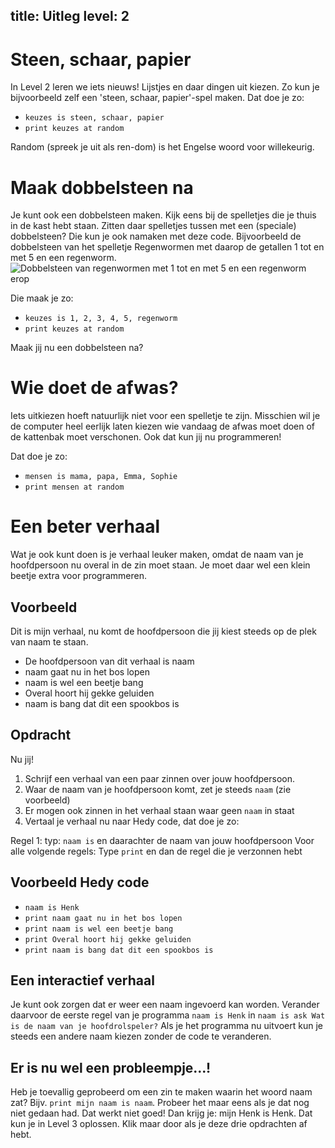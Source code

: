 title: Uitleg
level: 2
---
# Steen, schaar, papier

In Level 2 leren we iets nieuws! Lijstjes  en daar dingen uit kiezen.
Zo kun je bijvoorbeeld zelf een 'steen, schaar, papier'-spel maken.
Dat doe je zo:

* `keuzes is steen, schaar, papier`
* `print keuzes at random`

Random (spreek je uit als ren-dom) is het Engelse woord voor willekeurig.

# Maak dobbelsteen na

Je kunt ook een dobbelsteen maken. Kijk eens bij de spelletjes die je thuis in de kast hebt staan.
Zitten daar spelletjes tussen met een (speciale) dobbelsteen? Die kun je ook namaken met deze code. Bijvoorbeeld de dobbelsteen van het spelletje Regenwormen met daarop de getallen 1 tot en met 5 en een regenworm.
![Dobbelsteen van regenwormen met 1 tot en met 5 en een regenworm erop](https://cdn.jsdelivr.net/gh/felienne/hedy@24f19e9ac16c981517e7243120bc714912407eb5/coursedata/img/dobbelsteen.jpeg)

Die maak je zo:

* `keuzes is 1, 2, 3, 4, 5, regenworm`
* `print keuzes at random`

Maak jij nu een dobbelsteen na?

# Wie doet de afwas?

Iets uitkiezen hoeft natuurlijk niet voor een spelletje te zijn. Misschien wil je de computer heel eerlijk laten kiezen wie vandaag de afwas moet doen of de kattenbak moet verschonen.
Ook dat kun jij nu programmeren!

Dat doe je zo:

* `mensen is mama, papa, Emma, Sophie`
* `print mensen at random`

# Een beter verhaal

Wat je ook kunt doen is je verhaal leuker maken, omdat de naam van je hoofdpersoon nu overal in de zin moet staan.
Je moet daar wel een klein beetje extra voor programmeren.


## Voorbeeld
Dit is mijn verhaal, nu komt de hoofdpersoon die jij kiest steeds op de plek van naam te staan.

* De hoofdpersoon van dit verhaal is naam
* naam gaat nu in het bos lopen
* naam is wel een beetje bang
* Overal hoort hij gekke geluiden
* naam is bang dat dit een spookbos is

## Opdracht

Nu jij!

1. Schrijf een verhaal van een paar zinnen over jouw hoofdpersoon.
2. Waar de naam van je hoofdpersoon komt, zet je steeds `naam` (zie voorbeeld)
3. Er mogen ook zinnen in het verhaal staan waar geen `naam` in staat
4. Vertaal je verhaal nu naar Hedy code, dat doe je zo:

Regel 1: typ: `naam is` en daarachter de naam van jouw hoofdpersoon
Voor alle volgende regels:
Type `print` en dan de regel die je verzonnen hebt

## Voorbeeld Hedy code
* `naam is Henk`
* `print naam gaat nu in het bos lopen`
* `print naam is wel een beetje bang`
* `print Overal hoort hij gekke geluiden`
* `print naam is bang dat dit een spookbos is`

## Een interactief verhaal
Je kunt ook zorgen dat er weer een naam ingevoerd kan worden. Verander daarvoor de eerste regel van je programma `naam is Henk` in `naam is ask Wat is de naam van je hoofdrolspeler?`
Als je het programma nu uitvoert kun je steeds een andere naam kiezen zonder de code te veranderen.

## Er is nu wel een probleempje...!
Heb je toevallig geprobeerd om een zin te maken waarin het woord naam zat? Bijv. `print mijn naam is naam`.
Probeer het maar eens als je dat nog niet gedaan had.
Dat werkt niet goed! Dan krijg je: mijn Henk is Henk. Dat kun je in Level 3 oplossen. Klik maar door als je deze drie opdrachten af hebt.
